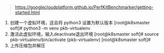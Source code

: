 >https://googlecloudplatform.github.io/PerfKitBenchmarker/getting-started.html

1. 创建一个虚拟环境，这会将 python3 设置为默认版本
[root@k8smaster soft]# python3 -m venv pkb-virtualenv
2. 激活此虚拟环境，输入deactivate退出环境
[root@k8smaster soft]# source pkb-virtualenv/bin/activate
(pkb-virtualenv) [root@k8smaster soft]#
3. 上传压缩包并解压
